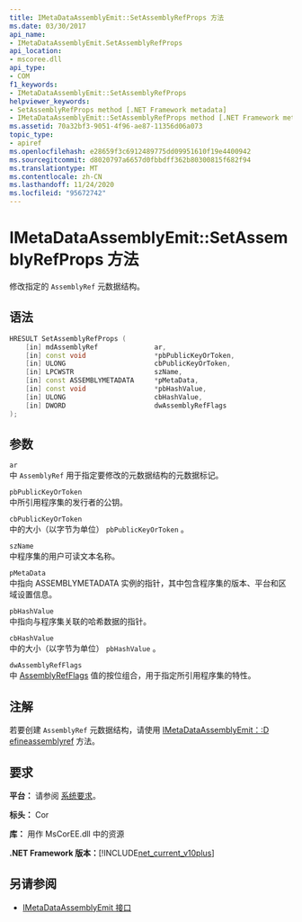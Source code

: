 ```yaml
---
title: IMetaDataAssemblyEmit::SetAssemblyRefProps 方法
ms.date: 03/30/2017
api_name:
- IMetaDataAssemblyEmit.SetAssemblyRefProps
api_location:
- mscoree.dll
api_type:
- COM
f1_keywords:
- IMetaDataAssemblyEmit::SetAssemblyRefProps
helpviewer_keywords:
- SetAssemblyRefProps method [.NET Framework metadata]
- IMetaDataAssemblyEmit::SetAssemblyRefProps method [.NET Framework metadata]
ms.assetid: 70a32bf3-9051-4f96-ae87-11356d06a073
topic_type:
- apiref
ms.openlocfilehash: e28659f3c6912489775dd09951610f19e4400942
ms.sourcegitcommit: d8020797a6657d0fbbdff362b80300815f682f94
ms.translationtype: MT
ms.contentlocale: zh-CN
ms.lasthandoff: 11/24/2020
ms.locfileid: "95672742"
---
```

# <a name="imetadataassemblyemitsetassemblyrefprops-method"></a>IMetaDataAssemblyEmit::SetAssemblyRefProps 方法

修改指定的 `AssemblyRef` 元数据结构。  
  
## <a name="syntax"></a>语法  
  
```cpp  
HRESULT SetAssemblyRefProps (  
    [in] mdAssemblyRef              ar,  
    [in] const void                 *pbPublicKeyOrToken,  
    [in] ULONG                      cbPublicKeyOrToken,  
    [in] LPCWSTR                    szName,
    [in] const ASSEMBLYMETADATA     *pMetaData,
    [in] const void                 *pbHashValue,  
    [in] ULONG                      cbHashValue,  
    [in] DWORD                      dwAssemblyRefFlags  
);  
```  
  
## <a name="parameters"></a>参数  

 `ar`  
 中 `AssemblyRef` 用于指定要修改的元数据结构的元数据标记。  
  
 `pbPublicKeyOrToken`  
 中所引用程序集的发行者的公钥。  
  
 `cbPublicKeyOrToken`  
 中的大小（以字节为单位） `pbPublicKeyOrToken` 。  
  
 `szName`  
 中程序集的用户可读文本名称。  
  
 `pMetaData`  
 中指向 ASSEMBLYMETADATA 实例的指针，其中包含程序集的版本、平台和区域设置信息。  
  
 `pbHashValue`  
 中指向与程序集关联的哈希数据的指针。  
  
 `cbHashValue`  
 中的大小（以字节为单位） `pbHashValue` 。  
  
 `dwAssemblyRefFlags`  
 中 [AssemblyRefFlags](assemblyrefflags-enumeration.md) 值的按位组合，用于指定所引用程序集的特性。  
  
## <a name="remarks"></a>注解  

 若要创建 `AssemblyRef` 元数据结构，请使用 [IMetaDataAssemblyEmit：:D efineassemblyref](imetadataassemblyemit-defineassemblyref-method.md) 方法。  
  
## <a name="requirements"></a>要求  

 **平台：** 请参阅 [系统要求](../../get-started/system-requirements.md)。  
  
 **标头：** Cor  
  
 **库：** 用作 MsCorEE.dll 中的资源  
  
 **.NET Framework 版本：**[!INCLUDE[net_current_v10plus](../../../../includes/net-current-v10plus-md.md)]  
  
## <a name="see-also"></a>另请参阅

- [IMetaDataAssemblyEmit 接口](imetadataassemblyemit-interface.md)
